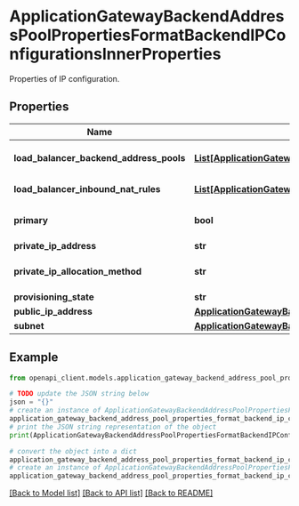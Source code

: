# ApplicationGatewayBackendAddressPoolPropertiesFormatBackendIPConfigurationsInnerProperties

Properties of IP configuration.

## Properties

Name | Type | Description | Notes
------------ | ------------- | ------------- | -------------
**load_balancer_backend_address_pools** | [**List[ApplicationGatewayBackendAddressPoolPropertiesFormatBackendIPConfigurationsInnerPropertiesLoadBalancerBackendAddressPoolsInner]**](ApplicationGatewayBackendAddressPoolPropertiesFormatBackendIPConfigurationsInnerPropertiesLoadBalancerBackendAddressPoolsInner.md) | The reference of LoadBalancerBackendAddressPool resource. | [optional] 
**load_balancer_inbound_nat_rules** | [**List[ApplicationGatewayBackendAddressPoolPropertiesFormatBackendIPConfigurationsInnerPropertiesLoadBalancerInboundNatRulesInner]**](ApplicationGatewayBackendAddressPoolPropertiesFormatBackendIPConfigurationsInnerPropertiesLoadBalancerInboundNatRulesInner.md) | A list of references of LoadBalancerInboundNatRules. | [optional] 
**primary** | **bool** | Gets whether this is a primary customer address on the network interface. | [optional] 
**private_ip_address** | **str** |  | [optional] 
**private_ip_allocation_method** | **str** | Defines how a private IP address is assigned. Possible values are: &#39;Static&#39; and &#39;Dynamic&#39;. | [optional] 
**provisioning_state** | **str** |  | [optional] 
**public_ip_address** | [**ApplicationGatewayBackendAddressPoolPropertiesFormatBackendIPConfigurationsInnerPropertiesPublicIPAddress**](ApplicationGatewayBackendAddressPoolPropertiesFormatBackendIPConfigurationsInnerPropertiesPublicIPAddress.md) |  | [optional] 
**subnet** | [**ApplicationGatewayBackendAddressPoolPropertiesFormatBackendIPConfigurationsInnerPropertiesSubnet**](ApplicationGatewayBackendAddressPoolPropertiesFormatBackendIPConfigurationsInnerPropertiesSubnet.md) |  | [optional] 

## Example

```python
from openapi_client.models.application_gateway_backend_address_pool_properties_format_backend_ip_configurations_inner_properties import ApplicationGatewayBackendAddressPoolPropertiesFormatBackendIPConfigurationsInnerProperties

# TODO update the JSON string below
json = "{}"
# create an instance of ApplicationGatewayBackendAddressPoolPropertiesFormatBackendIPConfigurationsInnerProperties from a JSON string
application_gateway_backend_address_pool_properties_format_backend_ip_configurations_inner_properties_instance = ApplicationGatewayBackendAddressPoolPropertiesFormatBackendIPConfigurationsInnerProperties.from_json(json)
# print the JSON string representation of the object
print(ApplicationGatewayBackendAddressPoolPropertiesFormatBackendIPConfigurationsInnerProperties.to_json())

# convert the object into a dict
application_gateway_backend_address_pool_properties_format_backend_ip_configurations_inner_properties_dict = application_gateway_backend_address_pool_properties_format_backend_ip_configurations_inner_properties_instance.to_dict()
# create an instance of ApplicationGatewayBackendAddressPoolPropertiesFormatBackendIPConfigurationsInnerProperties from a dict
application_gateway_backend_address_pool_properties_format_backend_ip_configurations_inner_properties_from_dict = ApplicationGatewayBackendAddressPoolPropertiesFormatBackendIPConfigurationsInnerProperties.from_dict(application_gateway_backend_address_pool_properties_format_backend_ip_configurations_inner_properties_dict)
```
[[Back to Model list]](../README.md#documentation-for-models) [[Back to API list]](../README.md#documentation-for-api-endpoints) [[Back to README]](../README.md)


